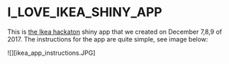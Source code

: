 # I_LOVE_IKEA_SHINY_APP

This is [the Ikea hackaton](http://hackathon.ikea.com/) shiny app that we created on December 7,8,9 of 2017. The instructions for the app are quite simple, see image below:

![][ikea_app_instructions.JPG]

